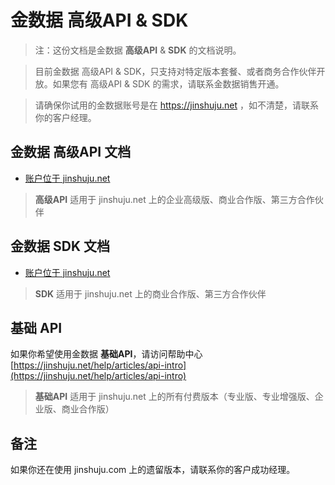 # 金数据 高级API & SDK

> 注：这份文档是金数据 **高级API** & **SDK** 的文档说明。

> 目前金数据 高级API & SDK，只支持对特定版本套餐、或者商务合作伙伴开放。如果您有 高级API & SDK 的需求，请联系金数据销售开通。

> 请确保你试用的金数据账号是在 https://jinshuju.net ，如不清楚，请联系你的客户经理。

## 金数据 高级API 文档

* [账户位于 jinshuju.net](jinshuju-net-api.md)

> **高级API** 适用于 jinshuju.net 上的企业高级版、商业合作版、第三方合作伙伴

## 金数据 SDK 文档

* [账户位于 jinshuju.net](jinshuju-net-sdk.md)

> **SDK** 适用于 jinshuju.net 上的商业合作版、第三方合作伙伴

## 基础 API

如果你希望使用金数据 **基础API**，请访问帮助中心 [https://jinshuju.net/help/articles/api-intro](https://jinshuju.net/help/articles/api-intro)

> **基础API** 适用于 jinshuju.net 上的所有付费版本（专业版、专业增强版、企业版、商业合作版）

## 备注

如果你还在使用 jinshuju.com 上的遗留版本，请联系你的客户成功经理。

